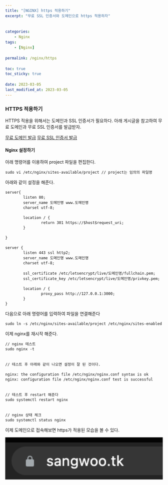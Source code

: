 ```yaml
---
title: "[NGINX] https 적용하기"
excerpt: "무료 SSL 인증서와 도메인으로 https 적용하자"


categories:
    - Nginx
tags:
    - [Nginx]

permalink: /nginx/https

toc: true
toc_sticky: true

date: 2023-03-05
last_modified_at: 2023-03-05
---
```


### **HTTPS 적용하기**

HTTPS 적용을 위해서는 도메인과 SSL 인증서가 필요하다. 아래 게시글을 참고하여 무료 도메인과 무료 SSL 인증서를 발급받자.

[무료 도메인 발급](https://www.sangwoo.dev/web/freenom)
[무료 SSL 인증서 발급](https://www.sangwoo.dev/web/certbot)

#### **Nginx 설정하기**

아래 명령어를 이용하여 project 파일을 편집한다.

```
sudo vi /etc/nginx/sites-available/project // project는 임의의 파일명
```

아래와 같이 설정을 해준다.

```
server{
        listen 80;
        server_name 도메인명 www.도메인명
        charset utf-8;

        location / {
                return 301 https://$host$request_uri;
        }

}

server {
        listen 443 ssl http2;
        server_name 도메인명 www.도메인명
        charset utf-8;

        ssl_certificate /etc/letsencrypt/live/도메인명/fullchain.pem;
        ssl_certificate_key /etc/letsencrypt/live/도메인명/privkey.pem;

        location / {
                proxy_pass http://127.0.0.1:3000;
        }
}
```

다음으로 아래 명령어를 입력하여 파일을 연결해준다

```
sudo ln -s /etc/nginx/sites-available/project /etc/nginx/sites-enabled
```

이제 nginx를 재시작 해준다.

```
// nginx 테스트
sudo nginx -t


// 테스트 후 아래와 같이 나오면 설정이 잘 된 것이다.

nginx: the configuration file /etc/nginx/nginx.conf syntax is ok
nginx: configuration file /etc/nginx/nginx.conf test is successful


// 테스트 후 restart 해준다
sudo systemctl restart nginx


// nginx 상태 체크
sudo systemctl status nginx
```

이제 도메인으로 접속해보면 https가 적용된 모습을 볼 수 있다.

![Alt text](../../assets/images/posts_img/Nginx/2023-03-05-nginxSSL.png)